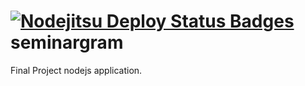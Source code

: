 [![Nodejitsu Deploy Status Badges](https://webhooks.nodejitsu.com/nodejitsu/handbook.png)](https://webops.nodejitsu.com#urkele/seminargram)
seminargram
===========

Final Project nodejs application.
